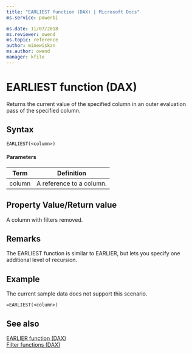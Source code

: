 ```yaml
---
title: "EARLIEST function (DAX) | Microsoft Docs"
ms.service: powerbi 

ms.date: 11/07/2018
ms.reviewer: owend
ms.topic: reference
author: minewiskan
ms.author: owend
manager: kfile
---
```

# EARLIEST function (DAX)
Returns the current value of the specified column in an outer evaluation pass of the specified column.  
  
## Syntax  
  
```dax
EARLIEST(<column>)  
```
  
#### Parameters  
  
|Term|Definition|  
|--------|--------------|  
|column|A reference to a column.|  
  
## Property Value/Return value  
A column with filters removed.  
  
## Remarks  
The EARLIEST function is similar to EARLIER, but lets you specify one additional level of recursion.  
  
## Example  
The current sample data does not support this scenario.  
  
```dax
=EARLIEST(<column>)  
```
  
## See also  
[EARLIER function &#40;DAX&#41;](earlier-function-dax.md)  
[Filter functions &#40;DAX&#41;](filter-functions-dax.md)  
  
